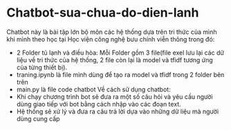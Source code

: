 # Chatbot-sua-chua-do-dien-lanh

Chatbot này là bài tập lớn bộ môn các hệ thống dựa trên tri thức của mình khi mình theo học tại Học viện công nghệ bưu chính viễn thông trong đó:
  - 2 Folder tủ lạnh và điều hòa: Mỗi Folder gồm 3 file(file exel lưu lại các dữ liệu về tri thức của hệ thống, 2 file còn lại là model và tfidf tương ứng của từng thiết bị).
  - traning.ipynb là file mình dùng để tạo ra model và tfidf trong 2 folder bên trên
  - main.py là file code chatbot
Về cách sử dụng chatbot:
  - Khi chạy chương trình bot sẽ đưa ra một số câu hỏi và yêu cầu người dùng giao tiếp với bot bằng cách nhập vào các đoạn text.
  - Hệ thống sẽ xử lý và đưa ra câu trả lời dựa vào những dữ liệu mà người dùng cung cấp
